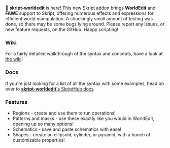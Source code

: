 🚀 **skript-worldedit** is here! This new Skript addon brings **WorldEdit** and **FAWE** support to Skript, offering numerous effects and expressions for efficient world manipulation.
A shockingly small amount of testing was done, so there may be some bugs lying around. Please report any issues, or new feature requests, on the GitHub. Happy scripting!

### Wiki
For a fairly detailed walkthrough of the syntax and concepts, have a look at [the wiki](https://github.com/cheeezburga/SkWE/wiki)!

### Docs
If you're just looking for a list of all the syntax with some examples, head on over to [**skript-worldedit**'s SkriptHub docs](http://skripthub.net/docs/?addon=skript-worldedit)

### Features
- Regions - create and use them to run operations!
- Patterns and masks - use these exactly like you would in WorldEdit, opening up so many options!
- Schematics - save and paste schematics with ease!
- Shapes - create an ellipsoid, cylinder, or pyramid, with a bunch of customizable properties!
